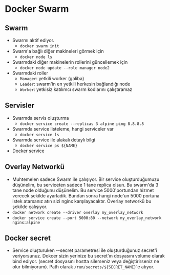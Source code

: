 # Docker Swarm
## Swarm 
- Swarmı aktif ediyor.
    - `docker swarm init`
- Swarm'a bağlı diğer makineleri görmek için
    - `docker node ls`
- Swarmdaki diğer makinelerin rollerini güncellemek için
    - `docker node update --role manager node2`
- Swarmdaki roller
    - `Manager`: yetkili worker (galiba)
    - `Leader`: swarm'in en yetkili herkesin bağlandığı node
    - `Worker`: yetkisiz katılımcı swarm kodlarını çalıştıramaz
## Servisler
- Swarmda servis oluşturma 
    - `docker service create --replicas 3 alpine ping 8.8.8.8`
- Swarmda service listeleme, hangi serviceler var
    - `docker service ls`
- Swarmda service ile alakalı detaylı bilgi
    - `docker service ps ${NAME}`
- Docker service 

## Overlay Networkü
- Muhtemelen sadece Swarm ile çalışıyor. Bir service oluşturduğumuzu düşünelim, bu serviceten sadece 1 tane replica olsun. Bu swarm'da 3 tane node olduğunu düşünelim. Bu service 5000'portundan hizmet verecek şekilde ayarladık. Bundan sonra hangi node'un 5000 portuna istek atarsanız atın sizi nginx karşılayacaktır. Overlay networkü bu şekilde çalışıyor.
- `docker network create --driver overlay my_overlay_network`
- `docker service create --port 5000:80 --network my_overlay_network nginx:alpine`

## Docker secret
- Service oluşturuken --secret parametresi ile oluşturduğunuz secret'i veriyorsunuz. Dokcer sizin yerinize bu secret'ın dosyasını volume olarak bind ediyor. (secret dosyasını hostta silerseniz veya değiştirirseniz ne olur bilmiyorum). Path olarak `/run/secrets/${SECRET_NAME}`'e atıyor.